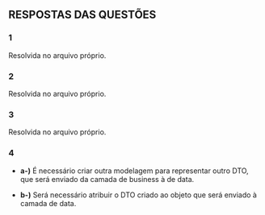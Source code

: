 ## RESPOSTAS DAS QUESTÕES

### 1
Resolvida no arquivo próprio.

### 2
Resolvida no arquivo próprio.

### 3
Resolvida no arquivo próprio.

### 4
- **a-)** É necessário criar outra modelagem para representar outro DTO, que será enviado da camada de business à de data.

- **b-)** Será necessário atribuir o DTO criado ao objeto que será enviado à camada de data.